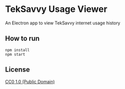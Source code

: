 # TekSavvy Usage Viewer

An Electron app to view TekSavvy internet usage history

## How to run

    npm install
    npm start
    
## License

[CC0 1.0 (Public Domain)](LICENSE.md)
